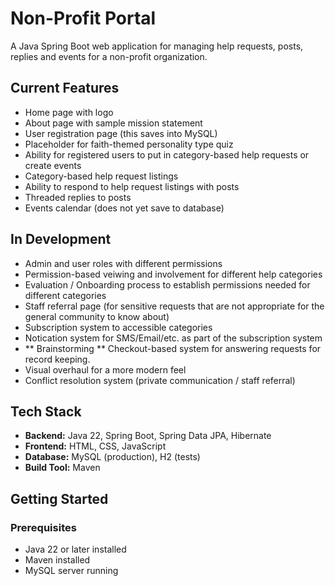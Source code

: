 # Non-Profit Portal

A Java Spring Boot web application for managing help requests, posts, replies and events for a non-profit organization.

## Current Features
- Home page with logo
- About page with sample mission statement
- User registration page (this saves into MySQL)
- Placeholder for faith-themed personality type quiz
- Ability for registered users to put in category-based help requests or create events
- Category-based help request listings
- Ability to respond to help request listings with posts
- Threaded replies to posts
- Events calendar (does not yet save to database)
  
## In Development
- Admin and user roles with different permissions
- Permission-based veiwing and involvement for different help categories
- Evaluation / Onboarding process to establish permissions needed for different categories
- Staff referral page (for sensitive requests that are not appropriate for the general community to know about)
- Subscription system to accessible categories
- Notication system for SMS/Email/etc. as part of the subscription system
- ** Brainstorming ** Checkout-based system for answering requests for record keeping. 
- Visual overhaul for a more modern feel
- Conflict resolution system (private communication / staff referral)

## Tech Stack
- **Backend:** Java 22, Spring Boot, Spring Data JPA, Hibernate
- **Frontend:** HTML, CSS, JavaScript 
- **Database:** MySQL (production), H2 (tests)
- **Build Tool:** Maven

## Getting Started

### Prerequisites
- Java 22 or later installed
- Maven installed
- MySQL server running

